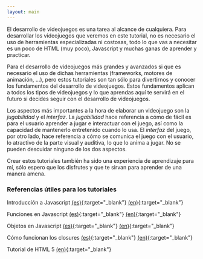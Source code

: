 ```yaml
---
layout: main
---
```


El desarrollo de videojuegos es una tarea al alcance de cualquiera. Para desarrollar los videojuegos que veremos en este tutorial,
no es necesario el uso de herramientas especializadas ni costosas, todo lo que vas a necesitar es un poco de HTML (muy poco),
Javascript y muchas ganas de aprender y practicar.

Para el desarrollo de videojuegos más grandes y avanzados si que es necesario el uso de dichas herramientas (frameworks, motores
de animación, ...), pero estos tutoriales son tan sólo para divertirnos y conocer los fundamentos del desarrollo de videojuegos.
Estos fundamentos aplican a todos los tipos de videojuegos y lo que aprendas aquí te servirá en el futuro si decides seguir con
el desarrollo de videojuegos.

Los aspectos más importantes a la hora de elaborar un videojuego son la *jugabilidad* y el *interfaz*. La *jugabilidad* hace
referencia a cómo de fácil es para el usuario aprender a jugar e interactuar con el juego, así como la capacidad de mantenerlo
entretenido cuando lo usa. El *interfaz* del juego, por otro lado, hace referencia a cómo se comunica el juego con el usuario,
lo atractivo de la parte visual y auditiva, lo que lo anima a jugar. No se pueden descuidar ninguno de los dos aspectos.

Crear estos tutoriales también ha sido una experiencia de aprendizaje para mí, sólo espero que los disfrutes y que te sirvan para
aprender de una manera amena.


### Referencias útiles para los tutoriales

Introducción a Javascript [(es)](https://developer.mozilla.org/es/docs/Web/JavaScript/Una_re-introducci%C3%B3n_a_JavaScript){:target="\_blank"} [(en)](https://developer.mozilla.org/en-US/docs/Web/JavaScript/A_re-introduction_to_JavaScript){:target="\_blank"}

Funciones en Javascript [(es)](https://developer.mozilla.org/es/docs/Web/JavaScript/Guide/Funciones){:target="\_blank"} [(en)](https://developer.mozilla.org/en-US/docs/Web/JavaScript/Guide/Functions){:target="\_blank"}

Objetos en Javascript [(es)](https://developer.mozilla.org/es/docs/Web/JavaScript/Introducci%C3%B3n_a_JavaScript_orientado_a_objetos){:target="\_blank"} [(en)](https://developer.mozilla.org/en-US/docs/Learn/JavaScript/Objects){:target="\_blank"}

Cómo funcionan los closures [(es)](https://es.stackoverflow.com/questions/607?fromen=111102){:target="\_blank"} [(en)](https://stackoverflow.com/questions/111102/how-do-javascript-closures-work){:target="\_blank"}

Tutorial de HTML 5 [(en)](https://www.w3schools.com/html/){:target="\_blank"}
